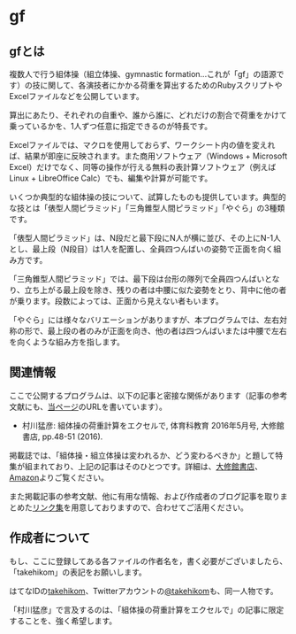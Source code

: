 # gf

## gfとは

複数人で行う組体操（組立体操、gymnastic formation...これが「gf」の語源です）の技に関して、各演技者にかかる荷重を算出するためのRubyスクリプトやExcelファイルなどを公開しています。

算出にあたり、それぞれの自重や、誰から誰に、どれだけの割合で荷重をかけて乗っているかを、1人ずつ任意に指定できるのが特長です。

Excelファイルでは、マクロを使用しておらず、ワークシート内の値を変えれば、結果が即座に反映されます。また商用ソフトウェア（Windows + Microsoft Excel）だけでなく、同等の操作が行える無料の表計算ソフトウェア（例えばLinux + LibreOffice Calc）でも、編集や計算が可能です。

いくつか典型的な組体操の技について、試算したものも提供しています。典型的な技とは「俵型人間ピラミッド」「三角錐型人間ピラミッド」「やぐら」の3種類です。

「俵型人間ピラミッド」は、N段だと最下段にN人が横に並び、その上にN-1人とし、最上段（N段目）は1人を配置し、全員四つんばいの姿勢で正面を向く組み方です。

「三角錐型人間ピラミッド」では、最下段は台形の隊列で全員四つんばいとなり、立ち上がる最上段を除き、残りの者は中腰に似た姿勢をとり、背中に他の者が乗ります。段数によっては、正面から見えない者もいます。

「やぐら」には様々なバリエーションがありますが、本プログラムでは、左右対称の形で、最上段の者のみが正面を向き、他の者は四つんばいまたは中腰で左右を向くような組み方を指します。

## 関連情報

ここで公開するプログラムは、以下の記事と密接な関係があります（記事の参考文献にも、[当ページ](https://github.com/takehiko/gf)のURLを書いています）。

* 村川猛彦: 組体操の荷重計算をエクセルで, 体育科教育 2016年5月号, 大修館書店, pp.48-51 (2016).

掲載誌では、「組体操・組立体操は変われるか、どう変わるべきか」と題して特集が組まれており、上記の記事はそのひとつです。詳細は、[大修館書店](http://www.taishukan.co.jp/book/b222732.html)、[Amazon](http://www.amazon.co.jp/dp/B01BU6IYK0)よりご覧ください。

また掲載記事の参考文献、他に有用な情報、および作成者のブログ記事を取りまとめた[リンク集](http://d.hatena.ne.jp/takehikom/20160415/1460646000)を用意しておりますので、合わせてご活用ください。

## 作成者について

もし、ここに登録してある各ファイルの作者名を，書く必要がございましたら、「takehikom」の表記をお願いします。

はてなIDの[takehikom](http://profile.hatena.ne.jp/takehikom/)、Twitterアカウントの[@takehikom](https://twitter.com/takehikom)も、同一人物です。

「村川猛彦」で言及するのは、「組体操の荷重計算をエクセルで」の記事に限定することを、強く希望します。
